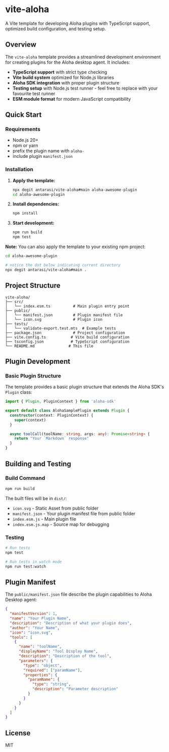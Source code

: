 # vite-aloha

A Vite template for developing Aloha plugins with TypeScript support, optimized build configuration, and testing setup.

## Overview

The `vite-aloha` template provides a streamlined development environment for creating plugins for the Aloha desktop agent. It includes:

- **TypeScript support** with strict type checking
- **Vite build system** optimized for Node.js libraries
- **Aloha SDK integration** with proper plugin structure
- **Testing setup** with Node.js test runner - feel free to replace with your favourite test runner
- **ESM module format** for modern JavaScript compatibility

## Quick Start

### Requirements

- Node.js 20+ 
- npm or yarn
- prefix the plugin name with `aloha-`
- include plugin `manifest.json`

### Installation

1. **Apply the template:**
   ```bash
   npx degit antarasi/vite-aloha#main aloha-awesome-plugin
   cd aloha-awesome-plugin
   ```

2. **Install dependencies:**
   ```bash
   npm install
   ```

3. **Start development:**
   ```bash
   npm run build
   npm test
   ```

**Note:** You can also apply the template to your existing npm project:
```bash
cd aloha-awesome-plugin

# notice the dot below indicating current directory
npx degit antarasi/vite-aloha#main . 
```

## Project Structure

```
vite-aloha/
├── src/
│   └── index.esm.ts          # Main plugin entry point
├── public/
│   └── manifest.json         # Plugin manifest file
│   └── icon.svg              # Plugin icon
├── tests/
│   └── validate-export.test.mts  # Example tests
├── package.json              # Project configuration
├── vite.config.ts           # Vite build configuration
├── tsconfig.json            # TypeScript configuration
└── README.md               # This file
```

## Plugin Development

### Basic Plugin Structure

The template provides a basic plugin structure that extends the Aloha SDK's `Plugin` class:

```typescript
import { Plugin, PluginContext } from 'aloha-sdk'

export default class AlohaSamplePlugin extends Plugin {
  constructor(context: PluginContext) {
    super(context)
  }

  async toolCall(toolName: string, args: any): Promise<string> {
    return "Your `Markdown` response"
  }
}
```

## Building and Testing

### Build Command

```bash
npm run build
```

The built files will be in `dist/`:
  - `icon.svg` - Static Asset from public folder
  - `manifest.json` - Your plugin manifest file from public folder
  - `index.esm.js` - Main plugin file
  - `index.esm.js.map` - Source map for debugging

### Testing

```bash
# Run tests
npm test

# Run tests in watch mode
npm run test:watch
```

## Plugin Manifest

The `public/manifest.json` file describe the plugin capabilities to Aloha Desktop agent:

```json
{
  "manifestVersion": 1,
  "name": "Your Plugin Name",
  "description": "Description of what your plugin does",
  "author": "Your Name",
  "icon": "icon.svg",
  "tools": [
    {
      "name": "toolName",
      "displayName": "Tool Display Name",
      "description": "Description of the tool",
      "parameters": {
        "type": "object",
        "required": ["paramName"],
        "properties": {
          "paramName": {
            "type": "string",
            "description": "Parameter description"
          }
        }
      }
    }
  ]
}
```

## License

MIT
